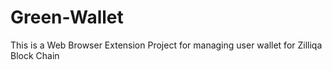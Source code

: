 # Green-Wallet
This is a Web Browser Extension Project for managing user wallet for Zilliqa Block Chain
